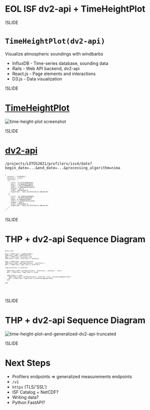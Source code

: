 # EOL ISF dv2-api + TimeHeightPlot

!SLIDE

# `TimeHeightPlot(dv2-api)`

Visualize atmospheric soundings with windbarbs

- InfluxDB - Time-series database, sounding data
- Rails - Web API backend, dv2-api
- React.js - Page elements and interactions
- D3.js - Data visualization

!SLIDE

# [TimeHeightPlot](http://datavis.eol.ucar.edu/time-height-plot/)

![time-height-plot screenshot](images/time-height-plot.png)

!SLIDE

# [dv2-api](https://ncar.github.io/dv2-api/api/swagger-ui/)

`/projects/LOTOS2021/profilers/iss4/date?begin_date=...&end_date=...&processing_algorithm=nima`

<pre class="code-wrapper" style="font-size: 0.4em;">
<code class="json hls">{
  "project": "LOTOS2021",
  "profiler": "iss4",
  "profiles": [
    {
      "snrw": -6.373717308044434,
      "wdir": -76.05693817138672,
      "wspd": 7.4213714599609375,
      "wvert": 0.12067867815494537,
      "height": 252.0,
      "time": 1635447622.0,
      "humanTime": "2021-10-28T19:00:22.000+00:00"
    },
    {
      "snrw": -14.623616218566895,
      "wdir": -79.0997314453125,
      "wspd": 8.26481819152832,
      "wvert": 0.02250278741121292,
      "height": 350.0,
      "time": 1635447622.0,
      "humanTime": "2021-10-28T19:00:22.000+00:00"
    }
  }
}
</code>
</pre>

!SLIDE

# THP + dv2-api Sequence Diagram

<pre class="code-wrapper" style="font-size: 0.4em;">
<code class="plaintext hls">Actor User

User->+THPClient: loadRootPage()
THPClient->+API: getProjects()
API-->-THPClient: projects.json
THPClient->-User: list.html => projects

User->+THPClient: select(project)
THPClient->+API: getTags(project, 'profilers')
API-->-THPClient: tags.json => profilers

loop profilers => profiler

  THPClient->+API: getTags(project, 'profilers', profiler, 'site')
  API-->-THPClient: tags.json => sites

  loop sites => site
    THPClient->+API: getTags(project, profiler, site, 'processingAlgorithm')
    API-->-THPClient: tags.json => processingAlgorithms
  end

end
</pre>
</code>

!SLIDE

# THP + dv2-api Sequence Diagram

![time-height-plot-and-generalized-dv2-api-truncated](images/time-height-plot-and-generalized-dv2-api-truncated.png)

!SLIDE

# Next Steps

- Profilers endpoints => generalized measurements endpoints
- `/v1`
- `https` (TLS/'SSL')
- ISF Catalog + NetCDF?
- Writing data?
- Python FastAPI?
